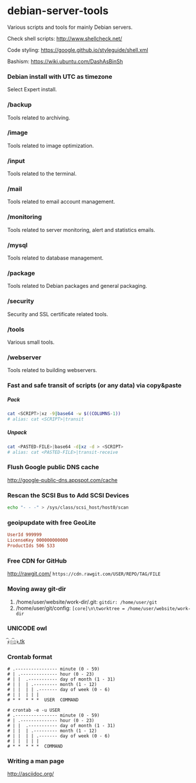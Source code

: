 debian-server-tools
===================

Various scripts and tools for mainly Debian servers.

Check shell scripts: http://www.shellcheck.net/

Code styling: https://google.github.io/styleguide/shell.xml

Bashism: https://wiki.ubuntu.com/DashAsBinSh

### Debian install with UTC as timezone

Select Expert install.

### /backup

Tools related to archiving.

### /image

Tools related to image optimization.

### /input

Tools related to the terminal.

### /mail

Tools related to email account management.

### /monitoring

Tools related to server monitoring, alert and statistics emails.

### /mysql

Tools related to database management.

### /package

Tools related to Debian packages and general packaging.

### /security

Security and SSL certificate related tools.

### /tools

Various small tools.

### /webserver

Tools related to building webservers.

### Fast and safe transit of scripts (or any data) via copy&paste

##### Pack

```bash
cat <SCRIPT>|xz -9|base64 -w $((COLUMNS-1))
# alias: cat <SCRIPT>|transit
```

##### Unpack

```bash
cat <PASTED-FILE>|base64 -d|xz -d > <SCRIPT>
# alias: cat <PASTED-FILE>|transit-receive
```

### Flush Google public DNS cache

http://google-public-dns.appspot.com/cache

### Rescan the SCSI Bus to Add SCSI Devices

```bash
echo "- - -" > /sys/class/scsi_host/host0/scan
```

### geoipupdate with free GeoLite

```ini
UserId 999999
LicenseKey 000000000000
ProductIds 506 533
```

### Free CDN for GitHub

http://rawgit.com/ `https://cdn.rawgit.com/USER/REPO/TAG/FILE`

### Moving away git-dir

1. /home/user/website/work-dir/.git: `gitdir: /home/user/git`
1. /home/user/git/config: `[core]\n\tworktree = /home/user/website/work-dir`

### UNICODE owl

[﴾͡๏̯͡๏﴿.tk](http://xn--wta3hb403ica11187ama.tk/)

### Crontab format

```
# .---------------- minute (0 - 59)
# | .-------------- hour (0 - 23)
# | |  .----------- day of month (1 - 31)
# | |  | .--------- month (1 - 12)
# | |  | | .------- day of week (0 - 6)
# | |  | | |
# * *  * * *  USER  COMMAND
```

```
# crontab -e -u USER
# .---------------- minute (0 - 59)
# | .-------------- hour (0 - 23)
# | |  .----------- day of month (1 - 31)
# | |  | .--------- month (1 - 12)
# | |  | | .------- day of week (0 - 6)
# | |  | | |
# * *  * * *  COMMAND
```

### Writing a man page

http://asciidoc.org/

